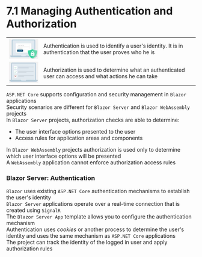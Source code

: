 # 7.1 Managing Authentication and Authorization

|||
|-|-|
|![](img/07-a1.jpg)| Authentication is used to identify a user's identity. It is in authentication that the user proves who he is |
|![](img/07-a2.jpg)| Authorization is used to determine what an authenticated user can access and what actions he can take |

`ASP.NET Core` supports configuration and security management in `Blazor` applications  
Security scenarios are different for `Blazor Server` and `Blazor WebAssembly` projects  
In `Blazor Server` projects, authorization checks are able to determine:    
- The user interface options presented to the user 
- Access rules for application areas and components

In `Blazor WebAssembly` projects authorization is used only to determine which user interface options will be presented  
A `WebAssembly` application cannot enforce authorization access rules

### Blazor Server: Authentication
`Blazor` uses existing `ASP.NET Core` authentication mechanisms to establish the user's identity  
`Blazor Server` applications operate over a real-time connection that is created using `SignalR`  
The `Blazor Server App` template allows you to configure the authentication mechanism  
Authentication uses _cookies_ or another process to determine the user's identity and uses the same mechanism as `ASP.NET Core` applications  
The project can track the identity of the logged in user and apply authorization rules
